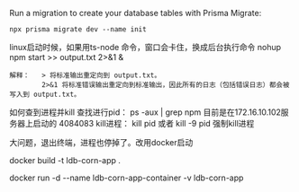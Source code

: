 
Run a migration to create your database tables with Prisma Migrate:

    npx prisma migrate dev --name init


linux启动时候，如果用ts-node 命令，窗口会卡住，换成后台执行命令
   nohup npm start >> output.txt 2>&1 &

    解释：   > 将标准输出重定向到 output.txt。
            2>&1 将标准错误输出重定向到标准输出，因此所有的日志（包括错误日志）都会被写入到 output.txt。 

如何查到进程并kill
    查找进行pid：  ps -aux | grep npm                目前是在172.16.10.102服务器上启动的  4084083
    kill进程： kill pid    或者 kill -9 pid  强制kill进程



大问题，退出终端，进程也停掉了。改用docker启动

docker build -t ldb-corn-app .

docker run -d --name ldb-corn-app-container -v  ldb-corn-app